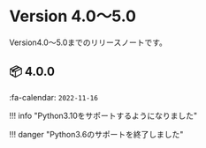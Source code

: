Version 4.0～5.0
=================

Version4.0～5.0までのリリースノートです。

## :package: 4.0.0

:fa-calendar: `2022-11-16`

!!! info "Python3.10をサポートするようになりました"

!!! danger "Python3.6のサポートを終了しました"
